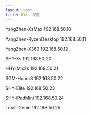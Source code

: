 ```yaml
---
layout: post
title: Wifi 配置
---
```





YangZhen-XsMax 					192.168.50.10

YangZhen-RyzenDesktop 	192.168.50.11

YangZhen-X360 					192.168.50.12


SHY-Xs 					        192.168.50.20

HHY-Mix2s 					    192.168.50.21

SGM-Honor8 					    192.168.50.22

SHY-Elite 					    192.168.50.23

SHY-iPadMini 				  	192.168.50.24

Tmall-Genie 					  192.168.50.25


<!--more-->
